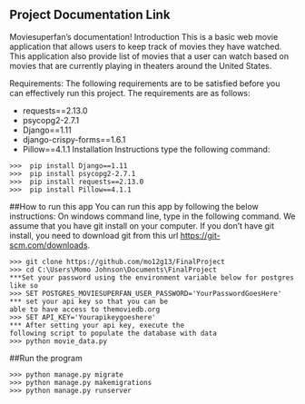 ## Project Documentation Link
Moviesuperfan’s documentation!
Introduction
This is a basic web movie application that allows users to keep track of movies they have watched. This application also provide list of movies that a  user can watch based on movies that are currently playing in theaters around the United States.

Requirements:
The following requirements are to be satisfied before you can effectively run this project. The requirements are as follows:

* requests==2.13.0
* psycopg2-2.7.1
* Django==1.11
* django-crispy-forms==1.6.1
* Pillow==4.1.1
Installation Instructions
type the following command:
```
>>>  pip install Django==1.11
>>>  pip install psycopg2-2.7.1
>>>  pip install requests==2.13.0
>>>  pip install Pillow==4.1.1
```
##How to run this app
You can run this app by following the below instructions: On windows command line, type in the following command. We assume that you have git install on your computer. If you don’t have git install, you need to download git from this url https://git-scm.com/downloads.
```
>>> git clone https://github.com/mo12g13/FinalProject
>>> cd C:\Users\Momo Johnson\Documents\FinalProject
***Set your password using the environment variable below for postgres like so
>>> SET POSTGRES_MOVIESUPERFAN_USER_PASSWORD='YourPasswordGoesHere'
*** set your api key so that you can be
able to have access to themoviedb.org
>>> SET API_KEY='Yourapikeygoeshere'
*** After setting your api key, execute the
following script to populate the database with data
>>> python movie_data.py
```
##Run the program
```
>>> python manage.py migrate
>>> python manage.py makemigrations
>>> python manage.py runserver
```
